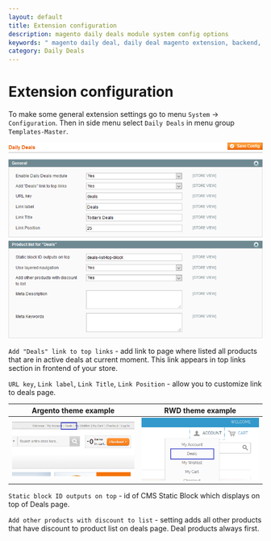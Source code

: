 ```yaml
---
layout: default
title: Extension configuration
description: magento daily deals module system config options
keywords: " magento daily deal, daily deal magento extension, backend, dailydeals system config"
category: Daily Deals
---
```


# Extension configuration

To make some general extension settings go to menu `System` -> `Configuration`.
Then in side menu select `Daily Deals` in menu group `Templates-Master`.

![Dailydeals system config options](/images/dailydeals/backend/system-config.png)

`Add "Deals" link to top links` - add link to page where listed all products
that are in active deals at current moment. This link appears in top links
section in frontend of your store.

`URL key`, `Link label`, `Link Title`, `Link Position` - allow you to customize
link to deals page.

| Argento theme example | RWD theme example |
|-----------------------|:-----------------:|
| ![Argento top links example](/images/dailydeals/backend/system-config-top-links-argento.png) | ![RWD top links example](/images/dailydeals/backend/system-config-top-links-rwd.png) |

`Static block ID outputs on top` - id of CMS Static Block which displays on top
of Deals page.

`Add other products with discount to list` - setting adds all other products
that have discount to product list on deals page. Deal products always first.
